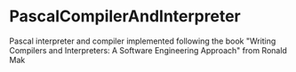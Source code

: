 # PascalCompilerAndInterpreter
Pascal interpreter and compiler implemented following the book "Writing Compilers and Interpreters: A Software Engineering Approach" from Ronald Mak
